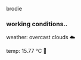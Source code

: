 brodie

<!--weather_start-->
### working conditions..

weather: overcast clouds ☁️

temp: 15.77 °C 👕

<!--weather_end-->
